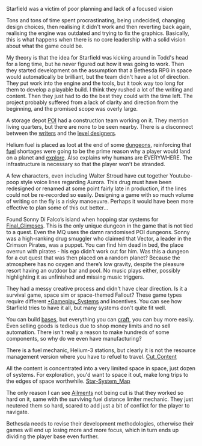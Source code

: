Starfield was a victim of poor planning and lack of a focused vision

Tons and tons of time spent procrastinating, being undecided, changing design choices, then realising it didn't work and then reverting back again, realising the engine was outdated and trying to fix the graphics. Basically, this is what happens when there is no core leadership with a solid vision about what the game could be.

My theory is that the idea for Starfield was kicking around in Todd's head for a long time, but he never figured out how it was going to work. Then they started development on the assumption that a Bethesda RPG in space would automatically be brilliant, but the team didn't have a lot of direction. They put work into the engine and the tools, but it took way too long for them to develop a playable build. I think they rushed a lot of the writing and content. Then they just had to do the best they could with the time left. The project probably suffered from a lack of clarity and direction from the beginning, and the promised scope was overly large. 

A storage depot [POI](Points_of_Interest.md) had a construction team working on it. They mention living quarters, but there are none to be seen nearby. There is a disconnect between the [writers](Writing.md) and the [level designers](Level_Design.md).

Helium fuel is placed as loot at the end of some [dungeons](Points_of_Interest.md), reinforcing that [fuel](Travelling.md) shortages were going to be the prime reason why a player would land on a planet and [explore](•Exploring.md). Also explains why humans are EVERYWHERE. The infrastructure is necessary so that the player won’t be stranded.

A few characters, even including Walter Stroud have cut together Youtube-poop style voice lines regarding Aurora. This drug must have been redesigned or renamed at some point fairly late in production, if the lines could not be re-recorded so easily. Designing a game with so much volume of writing on the fly is a risky manoeuvre. Perhaps it would have been more effective to plan some of this out better…

Found Sonny Di Falco’s island when hopping star systems for [Final_Glimpses](Final_Glimpses.md). This is the only unique dungeon in the game that is not tied to a quest. Even the MQ uses the damn randomised POI dungeons. 
Sonny was a high-ranking drug smuggler who claimed that Vector, a leader in the Crimson Pirates, was a puppet. You can find him dead in bed, the place overrun with pirates - his ego didn’t work out for him. 
Was this a dungeon for a cut quest that was then placed on a random planet? Because the atmosphere has no oxygen and there’s low gravity, despite the pleasure resort having an outdoor bar and pool. No music plays either, possibly highlighting it as unfinished and missing music triggers.

They had a messy creative process and didn't have clear direction.
Is it a survival game, space sim or space-themed Fallout? These game types require different [•Gameplay_Systems](•Gameplay_Systems.md) and incentives. You can see how Starfield tries to have it all, but many systems don't quite fit well.

You can build [bases](Outpost_Management.md), but everything you can [craft](Crafting.md), you can buy more easily. Even selling goods is tedious due to shop money limits and no sell automation. There isn't really a reason to make hundreds of some components, so why do we even have manufacturing?

There is a fuel mechanic, Helium-3 stations, but clearly it is not the resource management version where you have to refuel to travel. [Cut_Content](Cut_Content.md)

All the content is concentrated into a very limited space in space, just dozen of systems. For exploration, you'd want to space it out, make long trips to the edges of space worthwhile. [Star-System_Map](Star-System_Map.md)

The only reason I can see [Ailments](Ailments.md) not being cut is that they worked so hard on it, same with the surviving fuel distance limiter mechanic. They just neutered them so hard, scared to add just a bit of conflict for the player to navigate.

Bethesda needs to revise their development methodologies, otherwise their games will end up losing more and more focus, which in turn ends up dividing the player base even further.
